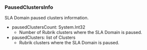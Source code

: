 ### PausedClustersInfo
SLA Domain paused clusters information.

- pausedClustersCount: System.Int32
  - Number of Rubrik clusters where the SLA Domain is paused.
- pausedClusters: list of Clusters
  - Rubrik clusters where the SLA Domain is paused.
